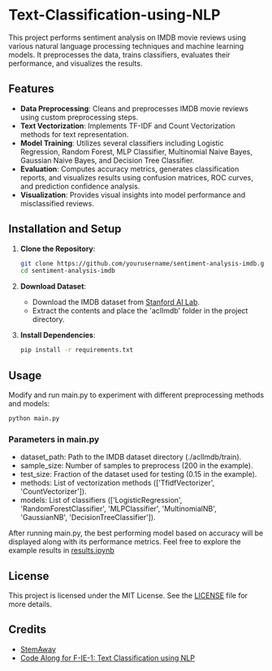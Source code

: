 # Text-Classification-using-NLP

This project performs sentiment analysis on IMDB movie reviews using various natural language processing techniques 
and machine learning models. It preprocesses the data, trains classifiers, evaluates their performance, and visualizes the results.

## Features

- **Data Preprocessing**: Cleans and preprocesses IMDB movie reviews using custom preprocessing steps.
- **Text Vectorization**: Implements TF-IDF and Count Vectorization methods for text representation.
- **Model Training**: Utilizes several classifiers including Logistic Regression, Random Forest, MLP Classifier, Multinomial Naive Bayes, Gaussian Naive Bayes, and Decision Tree Classifier.
- **Evaluation**: Computes accuracy metrics, generates classification reports, and visualizes results using confusion matrices, ROC curves, and prediction confidence analysis.
- **Visualization**: Provides visual insights into model performance and misclassified reviews.

## Installation and Setup

1. **Clone the Repository**:

   ```bash
   git clone https://github.com/yourusername/sentiment-analysis-imdb.git
   cd sentiment-analysis-imdb
   ```
2. **Download Dataset**:
   - Download the IMDB dataset from [Stanford AI Lab](http://ai.stanford.edu/~amaas/data/sentiment/aclImdb_v1.tar.gz).
   - Extract the contents and place the 'aclImdb' folder in the project directory.
  
3. **Install Dependencies**:

   ```bash
   pip install -r requirements.txt
   ```
## Usage

Modify and run main.py to experiment with different preprocessing methods and models:

```bash
python main.py
```
### Parameters in main.py

- dataset_path: Path to the IMDB dataset directory (./aclImdb/train).
- sample_size: Number of samples to preprocess (200 in the example).
- test_size: Fraction of the dataset used for testing (0.15 in the example).
- methods: List of vectorization methods (['TfidfVectorizer', 'CountVectorizer']).
- models: List of classifiers (['LogisticRegression', 'RandomForestClassifier', 'MLPClassifier', 'MultinomialNB', 'GaussianNB', 'DecisionTreeClassifier']).

After running main.py, the best performing model based on accuracy will be displayed along with its performance metrics.
Feel free to explore the example results in [results.ipynb](https://github.com/Ahmeds-Data/Text-Classification-using-NLP/blob/master/results.ipynb)

## License

This project is licensed under the MIT License. See the [LICENSE](https://github.com/Ahmeds-Data/Text-Classification-using-NLP/blob/master/LICENSE) file for more details.

## Credits

- [StemAway](https://stemaway.com/home)
- [Code Along for F-IE-1: Text Classification using NLP](https://stemaway.com/t/code-along-for-f-ie-1-text-classification-using-nlp/16302/1)
